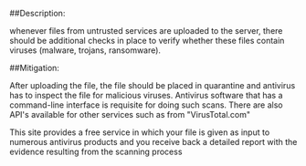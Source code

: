 ##Description:

whenever files from untrusted services are uploaded to the server, there should be additional checks
in place to verify whether these files contain viruses (malware, trojans, ransomware). 

##Mitigation:

After uploading the file, the file should be placed in quarantine and antivirus has to 
inspect the file for malicious viruses. Antivirus software that has a command-line interface is 
requisite for doing such scans. There are also API's available for other services such as
from "VirusTotal.com" 

This site provides a free service in which your file is given as input to 
numerous antivirus products and you receive back a detailed report with the evidence resulting from 
the scanning process
